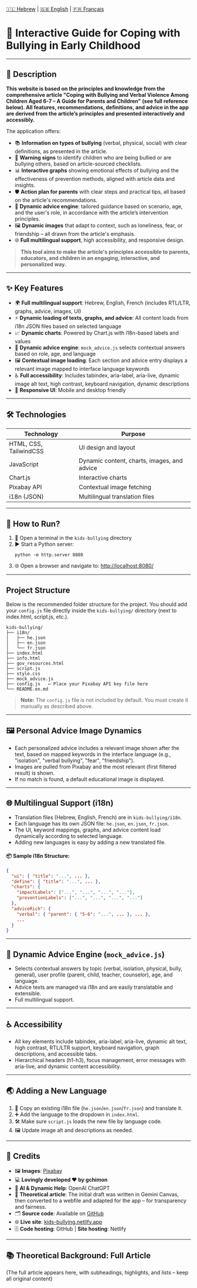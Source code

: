 [🇮🇱 Hebrew](README.md) | [🇬🇧 English](README.en.md) | [🇫🇷 Français](README.fr.md)

# 🎲 Interactive Guide for Coping with Bullying in Early Childhood

---

## 📝 Description

**This website is based on the principles and knowledge from the comprehensive article "Coping with Bullying and Verbal Violence Among Children Aged 6-7 – A Guide for Parents and Children" (see full reference below). All features, recommendations, definitions, and advice in the app are derived from the article’s principles and presented interactively and accessibly.**

The application offers:
- 📚 **Information on types of bullying** (verbal, physical, social) with clear definitions, as presented in the article.
- 🚨 **Warning signs** to identify children who are being bullied or are bullying others, based on article-sourced checklists.
- 📊 **Interactive graphs** showing emotional effects of bullying and the effectiveness of prevention methods, aligned with article data and insights.
- 🛡️ **Action plan for parents** with clear steps and practical tips, all based on the article's recommendations.
- 🤖 **Dynamic advice engine**: tailored guidance based on scenario, age, and the user's role, in accordance with the article’s intervention principles.
- 🖼️ **Dynamic images** that adapt to context, such as loneliness, fear, or friendship – all drawn from the article's emphasis.
- 🌐 **Full multilingual support**, high accessibility, and responsive design.

> **This tool aims to make the article's principles accessible to parents, educators, and children in an engaging, interactive, and personalized way.**

---

## ✨ Key Features

- 🌍 **Full multilingual support**: Hebrew, English, French (includes RTL/LTR, graphs, advice, images, UI)
- ⚡ **Dynamic loading of texts, graphs, and advice**: All content loads from i18n JSON files based on selected language
- 📈 **Dynamic charts**: Powered by Chart.js with i18n-based labels and values
- 🤖 **Dynamic advice engine**: `mock_advice.js` selects contextual answers based on role, age, and language
- 🖼️ **Contextual image loading**: Each section and advice entry displays a relevant image mapped to interface language keywords
- ♿ **Full accessibility**: Includes tabindex, aria-label, aria-live, dynamic image alt text, high contrast, keyboard navigation, dynamic descriptions
- 📱 **Responsive UI**: Mobile and desktop friendly

---

## 🛠️ Technologies

| Technology      | Purpose |
|----------------|---------|
| HTML, CSS, TailwindCSS | UI design and layout |
| JavaScript     | Dynamic content, charts, images, and advice |
| Chart.js       | Interactive charts |
| Pixabay API    | Contextual image fetching |
| i18n (JSON)    | Multilingual translation files |

---

## 🚀 How to Run?

1. 📂 Open a terminal in the `kids-bullying` directory
2. ▶️ Start a Python server:
   ```
   python -m http.server 8080
   ```
3. 🌐 Open a browser and navigate to: [http://localhost:8080/](http://localhost:8080/)

---

## Project Structure

Below is the recommended folder structure for the project. You should add your `config.js` file directly inside the `kids-bullying/` directory (next to index.html, script.js, etc.).

```
kids-bullying/
├── i18n/
│   ├── he.json
│   ├── en.json
│   └── fr.json
├── index.html
├── info.html
├── gov_resources.html
├── script.js
├── style.css
├── mock_advice.js
├── config.js   ← Place your Pixabay API key file here
└── README.en.md
```

> **Note:** The `config.js` file is not included by default. You must create it manually as described above.

---

## 🖼️ Personal Advice Image Dynamics

- Each personalized advice includes a relevant image shown after the text, based on mapped keywords in the interface language (e.g., "isolation", "verbal bullying", "fear", "friendship").
- Images are pulled from Pixabay and the most relevant (first filtered result) is shown.
- If no match is found, a default educational image is displayed.

---

## 🌐 Multilingual Support (i18n)

- Translation files (Hebrew, English, French) are in `kids-bullying/i18n`.
- Each language has its own JSON file: `he.json`, `en.json`, `fr.json`.
- The UI, keyword mappings, graphs, and advice content load dynamically according to selected language.
- Adding new languages is easy by adding a new translated file.

#### 📦 Sample i18n Structure:
```json
{
  "ui": { "title": "...", ... },
  "define": { "title": "...", ... },
  "charts": {
    "impactLabels": ["...", "...", "...", "..."],
    "preventionLabels": ["...", "...", "...", "..."]
  },
  "adviceRich": {
    "verbal": { "parent": { "5-6": "...", ... }, ... },
    ...
  }
}
```

---

## 🤖 Dynamic Advice Engine (`mock_advice.js`)

- Selects contextual answers by topic (verbal, isolation, physical, bully, general), user profile (parent, child, teacher, counselor), age, and language.
- Advice texts are managed via i18n and are easily translatable and extensible.
- Full multilingual support.

---

## ♿ Accessibility

- All key elements include tabindex, aria-label, aria-live, dynamic alt text, high contrast, RTL/LTR support, keyboard navigation, graph descriptions, and accessible tabs.
- Hierarchical headers (h1-h3), focus management, error messages with aria-live, and dynamic content accessibility.

---

## 🌏 Adding a New Language

1. 📄 Copy an existing i18n file (`he.json`/`en.json`/`fr.json`) and translate it.
2. ➕ Add the language to the dropdown in `index.html`.
3. 🛠️ Make sure `script.js` loads the new file by language code.
4. 🖼️ Update image alt and descriptions as needed.

---

## 🏅 Credits

- 🖼️ **Images**: [Pixabay](https://pixabay.com/)
- 💻 **Lovingly developed ❤️ by gchimon**
- 🤖 **AI & Dynamic Help**: OpenAI ChatGPT
- 📄 **Theoretical article**: The initial draft was written in Gemini Canvas, then converted to a webfile and adapted for the app – for transparency and fairness.
- 🗂️ **Source code**: Available on [GitHub](https://github.com/gchimon/kids-bullying)
- 🌐 **Live site**: [kids-bullying.netlify.app](https://kids-bullying.netlify.app/)
- 🗄️ **Code hosting**: GitHub | **Site hosting**: Netlify

---

## 📚 Theoretical Background: Full Article

(The full article appears here, with subheadings, highlights, and lists – keep all original content)

